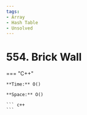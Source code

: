 ```yaml
---
tags:
- Array
- Hash Table
- Unsolved
---
```



# 554. Brick Wall

=== "C++"

    **Time:** O()

    **Space:** O()

    ``` c++
    ```